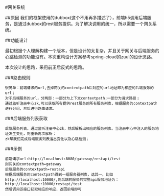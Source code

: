 #网关系统

##原因
我们的框架使用的dubbox(这个不用再多描述了），前端h5调用后端服务，是通过dubbox的rest服务提供。为了解决调用的统一，所以需要一个网关系统。



##功能设计

最初根据个人理解构建一个版本，但是设计的太复杂，并且关于网关与后端服务的心跳检测的功能没有。本次重构设计方案参考spring-cloud的zuul的设计思路。

本次设计的思路，采用前正后反式的思路。

###路由规则

	很简单：前端请求的url,去掉网关的contextpath后对应的url地址即为相应的后端服务的url；
	对于后端服务的url，分两部：一部分为上下文contextpath;一部分为请求路径；
	通过监听注册中心zk,可以获取所有提供rest服务的所有服务列表，根据服务的contextpath进行分组，然后进行路由请求。


###后端服务列表获取

	后端服务列表，通过监听注册中心zk，然后解析出相应的服务列表。当注册中心中注入的服务地址发生变化，则重新再次解析；
	zk帮我们完成后端服务列表运态变化以及心跳检测；

###示例

	前端请求url:http://localhost:8080/gateway/restapi/test
	则网关的contextpath=gateway
	后端服务的contextpath=restapi
	根据后端服务的contextpath得到一组服务器列表，选其一，比如http://localhost:10000/,则后端的服务的完整api服务地址为：
	http://localhost:10000/restapi/test
	然后调用该接口获取相应的响应，返回前端即可





